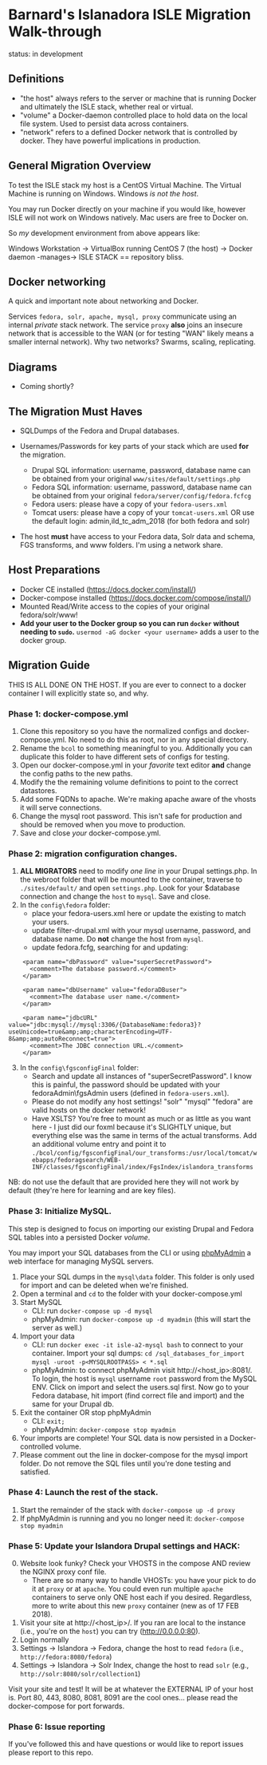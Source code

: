 Barnard's Islanadora ISLE Migration Walk-through
=
status: in development

## Definitions

  - "the host" always refers to the server or machine that is running Docker and ultimately the ISLE stack, whether real or virtual.
  - "volume" a Docker-daemon controlled place to hold data on the local file system.  Used to persist data across containers.
  - "network" refers to a defined Docker network that is controlled by docker.  They have powerful implications in production.

## General Migration Overview

To test the ISLE stack my host is a CentOS Virtual Machine. The Virtual Machine is running on Windows.  Windows _is not the host_.

You may run Docker directly on your machine if you would like, however ISLE will not work on Windows natively.  Mac users are free to Docker on.

So *my* development environment from above appears like: 

Windows Workstation -> VirtualBox running CentOS 7 (the host) -> Docker daemon -manages-> ISLE STACK == repository bliss.

## Docker networking

A quick and important note about networking and Docker.

Services `fedora, solr, apache, mysql, proxy` communicate using an internal _private_ stack network.  The service `proxy` **also** joins an insecure network that is accessible to the WAN (or for testing "WAN" likely means a smaller internal network).  Why two networks?  Swarms, scaling, replicating.

## Diagrams
  - Coming shortly?

## The Migration Must Haves

  - SQLDumps of the Fedora and Drupal databases.

  - Usernames/Passwords for key parts of your stack which are used **for** the migration.
    - Drupal SQL information: username, password, database name can be obtained from your original `www/sites/default/settings.php`
    - Fedora SQL information: username, password, database name can be obtained from your original `fedora/server/config/fedora.fcfcg`
    - Fedora users: please have a copy of your `fedora-users.xml`
    - Tomcat users: please have a copy of your `tomcat-users.xml` OR use the default login: admin,ild_tc_adm_2018 (for both fedora and solr)
  
  - The host **must** have access to your Fedora data, Solr data and schema, FGS transforms, and www folders.  I'm using a network share.


## Host Preparations

  - Docker CE installed  (https://docs.docker.com/install/)
  - Docker-compose installed (https://docs.docker.com/compose/install/)
  - Mounted Read/Write access to the copies of your original fedora/solr/www!
  - **Add your user to the Docker group so you can run `docker` without needing to `sudo`.**  `usermod -aG docker <your username>` adds a user to the docker group.


## Migration Guide

THIS IS ALL DONE ON THE HOST.  If you are ever to connect to a docker container I will explicitly state so, and why.

### Phase 1: docker-compose.yml

  1. Clone this repository so you have the normalized configs and docker-compose.yml.  No need to do this as root, nor in any special directory.
  2. Rename the `bcol` to something meaningful to you.  Additionally you can duplicate this folder to have different sets of configs for testing.
  3. Open our docker-compose.yml in your *favorite* text editor **and** change the config paths to the new paths.
  4. Modify the the remaining volume definitions to point to the correct datastores.
  5. Add some FQDNs to apache.  We're making apache aware of the vhosts it will serve connections.
  6. Change the mysql root password.  This isn't safe for production and should be removed when you move to production.
  7. Save and close _your_ docker-compose.yml. 


### Phase 2: migration configuration changes.

 
  1. **ALL MIGRATORS** need to modify _one line_ in your Drupal settings.php.  In the webroot folder that will be mounted to the container, traverse to `./sites/default/` and open `settings.php`.  Look for your $database connection and change the `host` to `mysql`.  Save and close.  
  2. In the `config\fedora`  folder: 
     - place your fedora-users.xml here or update the existing to match your users. 
     - update filter-drupal.xml with your mysql username, password, and database name.  Do **not** change the host from `mysql`.
     - update fedora.fcfg, searching for and updating:
```
    <param name="dbPassword" value="superSecretPassword">
      <comment>The database password.</comment>
    </param>

    <param name="dbUsername" value="fedoraDBuser">
      <comment>The database user name.</comment>
    </param>

    <param name="jdbcURL" value="jdbc:mysql://mysql:3306/{DatabaseName:fedora3}?useUnicode=true&amp;amp;characterEncoding=UTF-8&amp;amp;autoReconnect=true">
      <comment>The JDBC connection URL.</comment>
    </param>
```
  3. In the `config\fgsconfigFinal` folder:
     - Search and update all instances of "superSecretPassword". I know this is painful, the password should be updated with your fedoraAdmin\fgsAdmin users (defined in `fedora-users.xml`).
     - Please do not modify any host settings!  "solr" "mysql" "fedora" are valid hosts on the docker network!
     - Have XSLTS? You're free to mount as much or as little as you want here - I just did our foxml because it's SLIGHTLY unique, but everything else was the same in terms of the actual transforms. Add an additional volume entry and point it to `./bcol/config/fgsconfigFinal/our_transforms:/usr/local/tomcat/webapps/fedoragsearch/WEB-INF/classes/fgsconfigFinal/index/FgsIndex/islandora_transforms`

  NB: do not use the default that are provided here they will not work by default (they're here for learning and are key files).

### Phase 3: Initialize MySQL.

This step is designed to focus on importing our existing Drupal and Fedora SQL tables into a persisted Docker _volume_.

You may import your SQL databases from the CLI or using [phpMyAdmin](https://www.phpMyAdmin.net/) a web interface for managing MySQL servers.

  1. Place your SQL dumps in the `mysql\data` folder.  This folder is only used for import and can be deleted when we're finished.
  2. Open a terminal and `cd` to the folder with your docker-compose.yml
  3. Start MySQL
     - CLI: run `docker-compose up -d mysql` 
     - phpMyAdmin: run `docker-compose up -d myadmin` (this will start the server as well.) 
  4. Import your data 
     - CLI: run `docker exec -it isle-a2-mysql bash` to connect to your container.  Import your sql dumps: `cd /sql_databases_for_import` `mysql -uroot -p<MYSQLROOTPASS> < *.sql`
     - phpMyAdmin: to connect phpMyAdmin visit http://<host_ip>:8081/. To login, the host is `mysql` username `root` password from the MySQL ENV. Click on import and select the users.sql first. Now go to your Fedora database, hit import (find correct file and import) and the same for your Drupal db.  
  5. Exit the container OR stop phpMyAdmin
     - CLI: `exit;`
     - phpMyAdmin: `docker-compose stop myadmin`
  5. Your imports are complete! Your SQL data is now persisted in a Docker-controlled volume.  
  6. Please comment out the line in docker-compose for the mysql import folder.  Do not remove the SQL files until you're done testing and satisfied. 

### Phase 4: Launch the rest of the stack.
  1. Start the remainder of the stack with `docker-compose up -d proxy`
  2. If phpMyAdmin is running and you no longer need it: `docker-compose stop myadmin`

### Phase 5: Update your Islandora Drupal settings and HACK:
  0. Website look funky?  Check your VHOSTS in the compose AND review the NGINX proxy conf file.  
     - There are so many way to handle VHOSTs: you have your pick to do it at `proxy` or at `apache`.  You could even run multiple `apache` containers to serve only ONE host each if you desired. Regardless, more to write about this new `proxy` container (new as of 17 FEB 2018).
  1. Visit your site at http://<host_ip>/.  If you ran are local to the instance (i.e., you're on the `host`) you can try (http://0.0.0.0:80).
  2. Login normally
  3. Settings -> Islandora -> Fedora, change the host to read `fedora` (i.e., `http://fedora:8080/fedora`)
  4. Settings -> Islandora -> Solr Index, change the host to read `solr` (e.g., `http://solr:8080/solr/collection1`)

Visit your site and test!  It will be at whatever the EXTERNAL IP of your host is.  Port 80, 443, 8080, 8081, 8091 are the cool ones... please read the docker-compose for port forwards.

### Phase 6: Issue reporting
   If you've followed this and have questions or would like to report issues please report to this repo.
   
